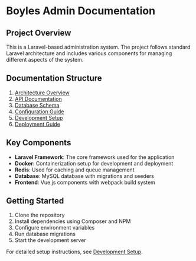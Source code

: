 # Boyles Admin Documentation

## Project Overview
This is a Laravel-based administration system. The project follows standard Laravel architecture and includes various components for managing different aspects of the system.

## Documentation Structure

1. [Architecture Overview](architecture.md)
2. [API Documentation](api.md)
3. [Database Schema](database.md)
4. [Configuration Guide](configuration.md)
5. [Development Setup](development.md)
6. [Deployment Guide](deployment.md)

## Key Components

- **Laravel Framework**: The core framework used for the application
- **Docker**: Containerization setup for development and deployment
- **Redis**: Used for caching and queue management
- **Database**: MySQL database with migrations and seeders
- **Frontend**: Vue.js components with webpack build system

## Getting Started

1. Clone the repository
2. Install dependencies using Composer and NPM
3. Configure environment variables
4. Run database migrations
5. Start the development server

For detailed setup instructions, see [Development Setup](development.md). 
